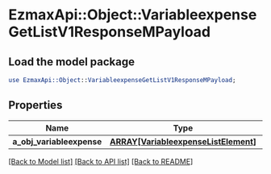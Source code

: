 # EzmaxApi::Object::VariableexpenseGetListV1ResponseMPayload

## Load the model package
```perl
use EzmaxApi::Object::VariableexpenseGetListV1ResponseMPayload;
```

## Properties
Name | Type | Description | Notes
------------ | ------------- | ------------- | -------------
**a_obj_variableexpense** | [**ARRAY[VariableexpenseListElement]**](VariableexpenseListElement.md) |  | 

[[Back to Model list]](../README.md#documentation-for-models) [[Back to API list]](../README.md#documentation-for-api-endpoints) [[Back to README]](../README.md)


